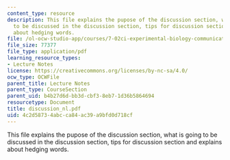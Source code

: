 ```yaml
---
content_type: resource
description: This file explains the pupose of the discussion section, what is going
  to be discussed in the discussion section, tips for discussion section and explains
  about hedging words.
file: /ol-ocw-studio-app/courses/7-02ci-experimental-biology-communications-intensive-spring-2005/4c2d58734abcca84ac39a9bfd0d718cf_discussion_nl.pdf
file_size: 77377
file_type: application/pdf
learning_resource_types:
- Lecture Notes
license: https://creativecommons.org/licenses/by-nc-sa/4.0/
ocw_type: OCWFile
parent_title: Lecture Notes
parent_type: CourseSection
parent_uid: b4b27d6d-bb3d-cbf3-8eb7-1d36b5864694
resourcetype: Document
title: discussion_nl.pdf
uid: 4c2d5873-4abc-ca84-ac39-a9bfd0d718cf
---
```

This file explains the pupose of the discussion section, what is going to be discussed in the discussion section, tips for discussion section and explains about hedging words.
